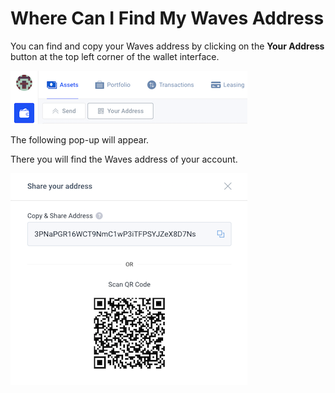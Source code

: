 # **Where Can I Find My Waves Address**

You can find and copy your Waves address by clicking on the **Your Address** button at the top left corner of the wallet interface.

![](/_assets/waves_transfers_04.png)

The following pop-up will appear.

There you will find the Waves address of your account.

![](/_assets/waves_transfers_05.png)

